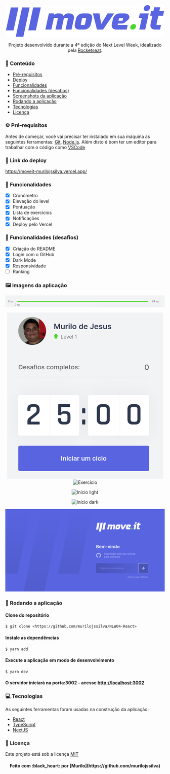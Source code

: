 <p align="center">
	<img src="./public/logo-full.svg"/>
</p>

<p align="center">Projeto desenvolvido durante a 4ª edição do Next Level Week, idealizado pela <a href="https://github.com/rocketseat">Rocketseat</a>.</p>

### :pushpin: Conteúdo

- [Pré-requisitos](#pre-requisitos)
- [Deploy](#deploy)
- [Funcionalidades](#funcionalidades-desafios)
- [Funcionalidades (desafios)](#desafios)
- [Screenshots da aplicação](#screenshots)
- [Rodando a aplicação](#rodando-a-aplicacao)
- [Tecnologias](#tecnologias)
- [Licença](#licenca)

### :gear: Pré-requisitos

Antes de começar, você vai precisar ter instalado em sua máquina as seguintes ferramentas:
[Git](https://git-scm.com), [Node.js](https://nodejs.org/en/). 
Além disto é bom ter um editor para trabalhar com o código como [VSCode](https://code.visualstudio.com/)

### :link: Link do deploy

<p>
	<a href="https://moveit-murilojssilva.vercel.app/">https://moveit-murilojssilva.vercel.app/</a>
</p>

### :hammer: Funcionalidades

- [x] Cronômetro
- [x] Elevação do level
- [x] Pontuação
- [x] Lista de exercícios
- [x] Notificações
- [X] Deploy pelo Vercel

### :wrench: Funcionalidades (desafios)

- [x] Criação do README
- [x] Login com o GitHub
- [x] Dark Mode
- [x] Responsividade
- [ ] Ranking

### :framed_picture: Imagens da aplicação

<p align="center">
	<img alt="Barra de level" src="./public/readme/Barra de level.png" />
</p>

<p align="center">
	<img alt="Countdown" src="./public/readme/Countdown.png" />
	<img alt="Exercício" src="./public/readme/Exercício.png" />
</p>

<p align="center">
	<img alt="Início light" src="./public/readme/Início light.png" />
</p>

<p align="center">
	<img alt="Início dark" src="./public/readme/Início dark.png" />
</p>

<p align="center">
	<img alt="Login Github" src="./public/readme/Login Github.png" />
</p>

### :rocket: Rodando a aplicação

#### Clone do repositório

```shell
$ git clone <https://github.com/murilojssilva/NLW04-React>
```

#### Instale as dependêmcias

```shell
$ yarn add
```

#### Execute a aplicação em modo de desenvolvimento

```shell
$ yarn dev
```

#### O servidor iniciará na porta:3002 - acesse <http://localhost:3002>

### :computer: Tecnologias

As seguintes ferramentas foram usadas na construção da aplicação:

- [React](https://pt-br.reactjs.org/)
- [TypeScript](https://www.typescriptlang.org/)
- [NextJS](https://github.com/vercel/next.js/)

### :book: Licença 

Este projeto está sob a licença [MIT](https://github.com/murilojssilva/NLW04-React/blob/main/LICENSE)

<h4 align="center">Feito com :black_heart: por [Murilo](https://github.com/murilojssilva)</h4>